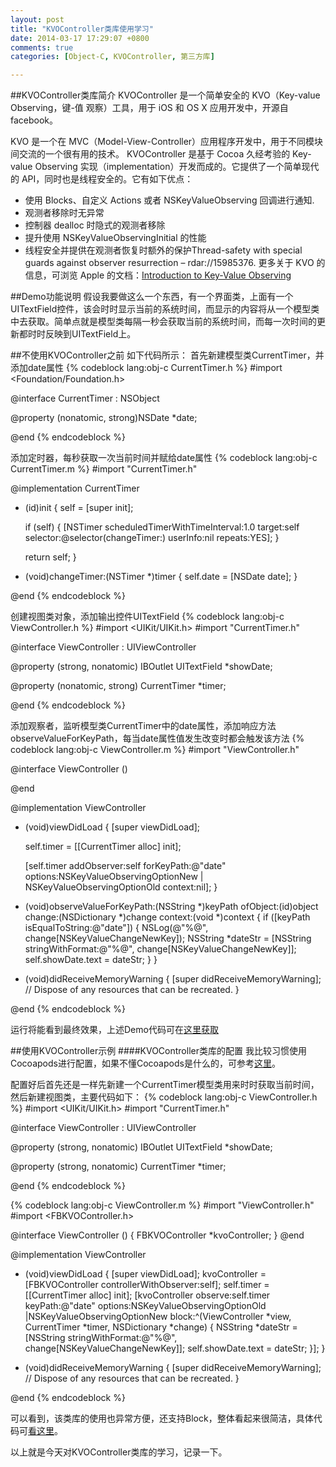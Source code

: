 ```yaml
---
layout: post
title: "KVOController类库使用学习"
date: 2014-03-17 17:29:07 +0800
comments: true
categories: [Object-C, KVOController, 第三方库]

---
```


##KVOController类库简介
KVOController 是一个简单安全的 KVO（Key-value Observing，键-值 观察）工具，用于 iOS 和 OS X 应用开发中，开源自 facebook。

KVO 是一个在 MVC（Model-View-Controller）应用程序开发中，用于不同模块间交流的一个很有用的技术。 KVOController 是基于 Cocoa 久经考验的 Key-value Observing 实现（implementation）开发而成的。它提供了一个简单现代的 API，同时也是线程安全的。它有如下优点：

*	使用 Blocks、自定义 Actions 或者 NSKeyValueObserving 回调进行通知.
*	观测者移除时无异常
*	控制器 dealloc 时隐式的观测者移除
*	提升使用 NSKeyValueObservingInitial 的性能
*	线程安全并提供在观测者恢复时额外的保护Thread-safety with special guards against observer resurrection – rdar://15985376.
更多关于 KVO 的信息，可浏览 Apple 的文档：[Introduction to Key-Value Observing](https://developer.apple.com/library/mac/documentation/Cocoa/Conceptual/KeyValueObserving/KeyValueObserving.html)

<!--more-->

##Demo功能说明
假设我要做这么一个东西，有一个界面类，上面有一个UITextField控件，该会时时显示当前的系统时间，而显示的内容将从一个模型类中去获取。简单点就是模型类每隔一秒会获取当前的系统时间，而每一次时间的更新都时时反映到UITextField上。

##不使用KVOController之前
如下代码所示：
首先新建模型类CurrentTimer，并添加date属性
{% codeblock lang:obj-c CurrentTimer.h %}
#import <Foundation/Foundation.h>

@interface CurrentTimer : NSObject

@property (nonatomic, strong)NSDate *date;

@end
{% endcodeblock %}

添加定时器，每秒获取一次当前时间并赋给date属性
{% codeblock lang:obj-c CurrentTimer.m %}
#import "CurrentTimer.h"

@implementation CurrentTimer

- (id)init
{
    self = [super init];
    
    if (self)
    {
        [NSTimer scheduledTimerWithTimeInterval:1.0 target:self selector:@selector(changeTimer:) userInfo:nil repeats:YES];
    }
    
    return self;
}

- (void)changeTimer:(NSTimer *)timer
{
    self.date = [NSDate date];
}

@end
{% endcodeblock %}

创建视图类对象，添加输出控件UITextField
{% codeblock lang:obj-c ViewController.h %}
#import <UIKit/UIKit.h>
#import "CurrentTimer.h"

@interface ViewController : UIViewController

@property (strong, nonatomic) IBOutlet UITextField *showDate;

@property (nonatomic, strong) CurrentTimer *timer;

@end
{% endcodeblock %}

添加观察者，监听模型类CurrentTimer中的date属性，添加响应方法observeValueForKeyPath，每当date属性值发生改变时都会触发该方法
{% codeblock lang:obj-c ViewController.m %}
#import "ViewController.h"

@interface ViewController ()

@end

@implementation ViewController

- (void)viewDidLoad
{
    [super viewDidLoad];
    
    self.timer = [[CurrentTimer alloc] init];
    
    [self.timer addObserver:self forKeyPath:@"date" options:NSKeyValueObservingOptionNew | NSKeyValueObservingOptionOld context:nil];
}

- (void)observeValueForKeyPath:(NSString *)keyPath ofObject:(id)object change:(NSDictionary *)change context:(void *)context
{
    if ([keyPath isEqualToString:@"date"])
    {
        NSLog(@"%@", change[NSKeyValueChangeNewKey]);
        NSString *dateStr = [NSString stringWithFormat:@"%@", change[NSKeyValueChangeNewKey]];
        self.showDate.text = dateStr;
    }
}

- (void)didReceiveMemoryWarning
{
    [super didReceiveMemoryWarning];
    // Dispose of any resources that can be recreated.
}

@end
{% endcodeblock %}

运行将能看到最终效果，上述Demo代码可在[这里获取](https://github.com/iBlock/KVOTest)

##使用KVOController示例
####KVOController类库的配置
我比较习惯使用Cocoapods进行配置，如果不懂Cocoapods是什么的，可参考[这里](http://blog.devtang.com/blog/2012/12/02/use-cocoapod-to-manage-ios-lib-dependency/)。

配置好后首先还是一样先新建一个CurrentTimer模型类用来时时获取当前时间，然后新建视图类，主要代码如下：
{% codeblock lang:obj-c ViewController.h %}
#import <UIKit/UIKit.h>
#import "CurrentTimer.h"

@interface ViewController : UIViewController

@property (strong, nonatomic) IBOutlet UITextField *showDate;

@property (strong, nonatomic) CurrentTimer *timer;

@end
{% endcodeblock %}

{% codeblock lang:obj-c ViewController.m %}
#import "ViewController.h"
#import <FBKVOController.h>

@interface ViewController ()
{
    FBKVOController *kvoController;
}
@end

@implementation ViewController

- (void)viewDidLoad
{
    [super viewDidLoad];
    kvoController = [FBKVOController controllerWithObserver:self];
    self.timer = [[CurrentTimer alloc] init];
    [kvoController observe:self.timer keyPath:@"date" options:NSKeyValueObservingOptionOld |NSKeyValueObservingOptionNew block:^(ViewController *view, CurrentTimer *timer, NSDictionary *change) {
        NSString *dateStr = [NSString stringWithFormat:@"%@", change[NSKeyValueChangeNewKey]];
        self.showDate.text = dateStr;
    }];
}

- (void)didReceiveMemoryWarning
{
    [super didReceiveMemoryWarning];
    // Dispose of any resources that can be recreated.
}

@end
{% endcodeblock %}

可以看到，该类库的使用也异常方便，还支持Block，整体看起来很简洁，具体代码可[看这里](https://github.com/iBlock/KVOControllerTest)。

以上就是今天对KVOController类库的学习，记录一下。

